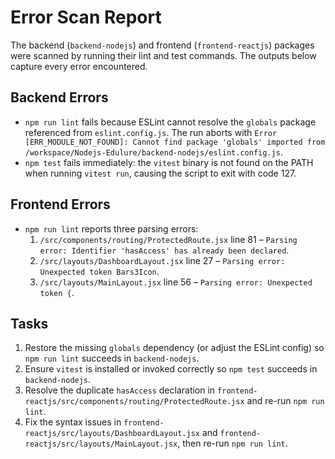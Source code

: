 # Error Scan Report

The backend (`backend-nodejs`) and frontend (`frontend-reactjs`) packages were scanned by running their lint and test commands. The outputs below capture every error encountered.

## Backend Errors
- `npm run lint` fails because ESLint cannot resolve the `globals` package referenced from `eslint.config.js`. The run aborts with `Error [ERR_MODULE_NOT_FOUND]: Cannot find package 'globals' imported from /workspace/Nodejs-Edulure/backend-nodejs/eslint.config.js`.
- `npm test` fails immediately: the `vitest` binary is not found on the PATH when running `vitest run`, causing the script to exit with code 127.

## Frontend Errors
- `npm run lint` reports three parsing errors:
  1. `/src/components/routing/ProtectedRoute.jsx` line 81 – `Parsing error: Identifier 'hasAccess' has already been declared`.
  2. `/src/layouts/DashboardLayout.jsx` line 27 – `Parsing error: Unexpected token Bars3Icon`.
  3. `/src/layouts/MainLayout.jsx` line 56 – `Parsing error: Unexpected token {`.

## Tasks
1. Restore the missing `globals` dependency (or adjust the ESLint config) so `npm run lint` succeeds in `backend-nodejs`.
2. Ensure `vitest` is installed or invoked correctly so `npm test` succeeds in `backend-nodejs`.
3. Resolve the duplicate `hasAccess` declaration in `frontend-reactjs/src/components/routing/ProtectedRoute.jsx` and re-run `npm run lint`.
4. Fix the syntax issues in `frontend-reactjs/src/layouts/DashboardLayout.jsx` and `frontend-reactjs/src/layouts/MainLayout.jsx`, then re-run `npm run lint`.
